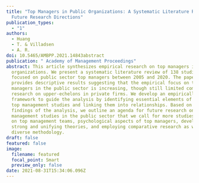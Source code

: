 ```yaml
---
title: "Top Managers in Public Organizations: A Systematic Literature Review and
  Future Research Directions"
publication_types:
  - "1"
authors:
  - Huang
  - T. & Villadsen
  - A. R.
doi: 10.5465/AMBPP.2021.14843abstract
publication: " Academy of Management Proceedings"
abstract: This article synthesizes empirical research on top managers in public
  organizations. We present a systematic literature review of 138 studies
  focused on public sector top managers between 2005 and 2020. The paper
  provides descriptive results suggesting that the empirical focus on top
  managers in the public sector is increasing, though still limited compared to
  research on upper-echelons in private firms. We develop an empirically-based
  framework to guide the analysis by identifying essential elements of existing
  top management studies and linking them into relationships. Based on the
  findings of the analysis, we outline an agenda for future research on top
  management studies in the public sector that we call for more studies focusing
  on top management teams, psychological aspects of top managers, developing
  strong and unifying theories, and employing comparative research as well as
  diverse methodology.
draft: false
featured: false
image:
  filename: featured
  focal_point: Smart
  preview_only: false
date: 2021-08-31T15:34:06.096Z
---
```

